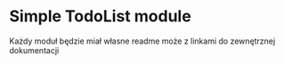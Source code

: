 # Simple TodoList module

Każdy moduł będzie miał własne readme może z linkami do zewnętrznej dokumentacji
